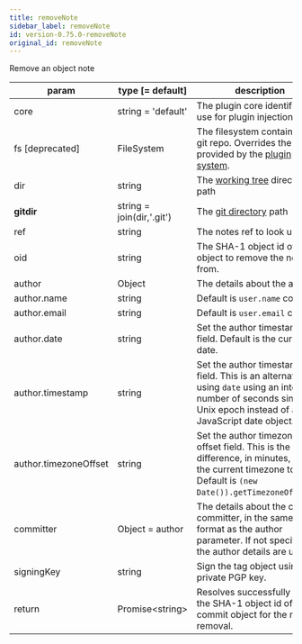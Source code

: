 ```yaml
---
title: removeNote
sidebar_label: removeNote
id: version-0.75.0-removeNote
original_id: removeNote
---
```


Remove an object note

| param                 | type [= default]          | description                                                                                                                                                         |
| --------------------- | ------------------------- | ------------------------------------------------------------------------------------------------------------------------------------------------------------------- |
| core                  | string = 'default'        | The plugin core identifier to use for plugin injection                                                                                                              |
| fs [deprecated]       | FileSystem                | The filesystem containing the git repo. Overrides the fs provided by the [plugin system](./plugin_fs.md).                                                           |
| dir                   | string                    | The [working tree](dir-vs-gitdir.md) directory path                                                                                                                 |
| **gitdir**            | string = join(dir,'.git') | The [git directory](dir-vs-gitdir.md) path                                                                                                                          |
| ref                   | string                    | The notes ref to look under                                                                                                                                         |
| oid                   | string                    | The SHA-1 object id of the object to remove the note from.                                                                                                          |
| author                | Object                    | The details about the author.                                                                                                                                       |
| author.name           | string                    | Default is `user.name` config.                                                                                                                                      |
| author.email          | string                    | Default is `user.email` config.                                                                                                                                     |
| author.date           | string                    | Set the author timestamp field. Default is the current date.                                                                                                        |
| author.timestamp      | string                    | Set the author timestamp field. This is an alternative to using `date` using an integer number of seconds since the Unix epoch instead of a JavaScript date object. |
| author.timezoneOffset | string                    | Set the author timezone offset field. This is the difference, in minutes, from the current timezone to UTC. Default is `(new Date()).getTimezoneOffset()`.          |
| committer             | Object = author           | The details about the commit committer, in the same format as the author parameter. If not specified, the author details are used.                                  |
| signingKey            | string                    | Sign the tag object using this private PGP key.                                                                                                                     |
| return                | Promise\<string\>         | Resolves successfully with the SHA-1 object id of the commit object for the note removal.                                                                           |

<script>
(function rewriteEditLink() {
  const el = document.querySelector('a.edit-page-link.button');
  if (el) {
    el.href = 'https://github.com/isomorphic-git/isomorphic-git/edit/master/src/commands/removeNote.js';
  }
})();
</script>
